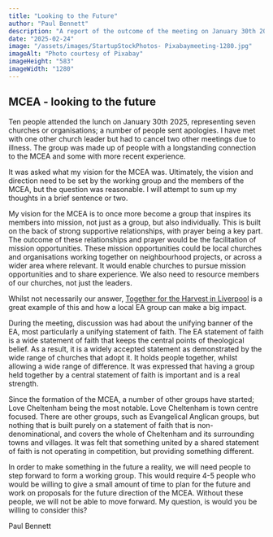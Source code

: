 ```yaml
---
title: "Looking to the Future"
author: "Paul Bennett"
description: "A report of the outcome of the meeting on January 30th 2025 to discuss a possible future for MCEA."
date: "2025-02-24"
image: "/assets/images/StartupStockPhotos- Pixabaymeeting-1280.jpg"
imageAlt: "Photo courtesy of Pixabay"
imageHeight: "583"
imageWidth: "1280"
---
```


## MCEA - looking to the future  

Ten people attended the lunch on January 30th 2025, representing seven churches or organisations; a number of people sent apologies. I have met with one other church leader but had to cancel two other meetings due to illness. The group was made up of people with a longstanding connection to the MCEA and some with more recent experience.  

It was asked what my vision for the MCEA was. Ultimately, the vision and direction need to be set by the working group and the members of the MCEA, but the question was reasonable. I will attempt to sum up my thoughts in a brief sentence or two.

My vision for the MCEA is to once more become a group that inspires its members into mission, not just as a group, but also individually. This is built on the back of strong supportive relationships, with prayer being a key part. The outcome of these relationships and prayer would be the facilitation of mission opportunities. These mission opportunities could be local churches and organisations working together on neighbourhood projects, or across a wider area where relevant. It would enable churches to pursue mission opportunities and to share experience. We also need to resource members of our churches, not just the leaders.

Whilst not necessarily our answer, [Together for the Harvest in Liverpool](https://tfh.org.uk/) is a great example of this and how a local  EA group can make a big impact.

During the meeting, discussion was had about the unifying banner of the EA, most particularly a unifying statement of faith. The EA statement of faith is a wide statement of faith that keeps the central points of theological belief. As a result, it is a widely accepted statement as demonstrated by the wide range of churches that adopt it. It holds people together, whilst allowing a wide range of difference.  It was expressed that having a group held together by a central statement of faith is important and is a real strength.

Since the formation of the MCEA, a number of other groups have started; Love Cheltenham being the most notable. Love Cheltenham is town centre focused. There are other groups, such as Evangelical Anglican groups, but nothing that is built purely on a statement of faith that is non-denominational, and covers the whole of Cheltenham and its surrounding towns and villages. It was felt that something united by a shared statement of faith is not operating in competition, but providing something different.  

In order to make something in the future a reality, we will need people to step forward to form a working group. This would require 4-5 people who would be willing to give a small amount of time to plan for the future and work on proposals for the future direction of the MCEA. Without these people, we will not be able to move forward. My question, is would you be willing to consider this?  

Paul Bennett  
